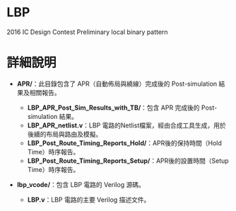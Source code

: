 # LBP
2016 IC Design Contest Preliminary local binary pattern


# 詳細說明

- **APR/**：此目錄包含了 APR（自動佈局與繞線）完成後的 Post-simulation 結果及相關報告。
  - **LBP_APR_Post_Sim_Results_with_TB/**：包含 APR 完成後的 Post-simulation 結果。
  - **LBP_APR_netlist.v**：LBP 電路的Netlist檔案，經由合成工具生成，用於後續的布局與路由及模擬。
  - **LBP_Post_Route_Timing_Reports_Hold/**：APR後的保持時間（Hold Time）時序報告。
  - **LBP_Post_Route_Timing_Reports_Setup/**：APR後的設置時間（Setup Time）時序報告。

- **lbp_vcode/**：包含 LBP 電路的 Verilog 源碼。
  - **LBP.v**：LBP 電路的主要 Verilog 描述文件。
